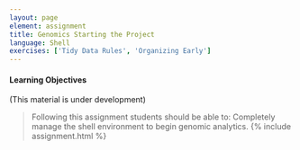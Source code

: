 ```yaml
---
layout: page
element: assignment
title: Genomics Starting the Project               
language: Shell
exercises: ['Tidy Data Rules', 'Organizing Early']
---
```


#### Learning Objectives
(This material is under development)

> Following this assignment students should be able to:
> Completely manage the shell environment to begin genomic analytics.
{% include assignment.html %}

<!-- End of Assignments Template - Be sure to keep the include statements -->


